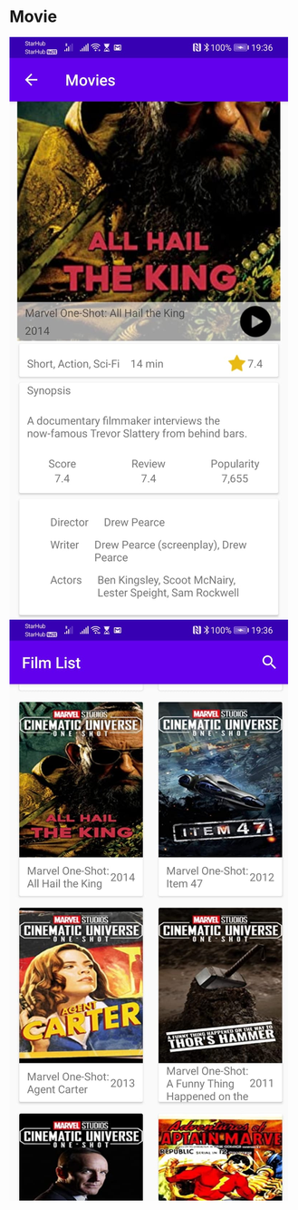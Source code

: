 # Movie
![Screenshot](https://github.com/CaptainHtetAung/Movie/blob/master/img/detail.jpeg)
![Screenshot](https://github.com/CaptainHtetAung/Movie/blob/master/img/list.jpeg)
